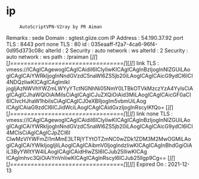 # ip

         AutoScriptVPN-V2ray by PR Aiman
 Remarks        : sede
 Domain         : sgtest.giize.com
 IP Address     : 54.190.37.92
 port TLS       : 8443
 port none TLS  : 80
 id             : 035eaaff-f2a7-4ca6-96f4-0d95d373c08c
 alterId        : 2
 Security       : auto
 network        : ws
 alterId        : 2
 Security       : auto
 network        : ws
 path           : /praiman
[*][*][*]=================================[*][*][*]
 link TLS       : vmess://ICAgICAgewogICAgICAidiI6ICIyIiwKICAgICAgInBzIjogInNlZGUiLAogICAgICAiYWRkIjogInNndGVzdC5naWl6ZS5jb20iLAogICAgICAicG9ydCI6ICI4NDQzIiwKICAgICAgImlkI
jogIjAzNWVhYWZmLWYyYTctNGNhNi05NmY0LTBkOTVkMzczYzA4YyIsCiAgICAgICJhaWQiOiAiMiIsCiAgICAgICJuZXQiOiAid3MiLAogICAgICAicGF0aCI6ICIvcHJhaW1hbiIsCiAgICAgICJ0eXBlIjogIm5vbmUiLAog
ICAgICAiaG9zdCI6ICJidWciLAogICAgICAidGxzIjogInRscyIKfQo=
[*][*][*]=================================[*][*][*]
 link none TLS  : vmess://ICAgICAgewogICAgICAidiI6ICIyIiwKICAgICAgInBzIjogInNlZGUiLAogICAgICAiYWRkIjogInNndGVzdC5naWl6ZS5jb20iLAogICAgICAicG9ydCI6ICI4MCIsCiAgICAgICJpZCI6I
CIwMzVlYWFmZi1mMmE3LTRjYTYtOTZmNC0wZDk1ZDM3M2MwOGMiLAogICAgICAiYWlkIjogIjIiLAogICAgICAibmV0IjogIndzIiwKICAgICAgInBhdGgiOiAiL3ByYWltYW4iLAogICAgICAidHlwZSI6ICJub25lIiwKICAg
ICAgImhvc3QiOiAiYnVnIiwKICAgICAgInRscyI6ICJub25lIgp9Cg==
[*][*][*]=================================[*][*][*]
 Expired On     : 2021-12-13
